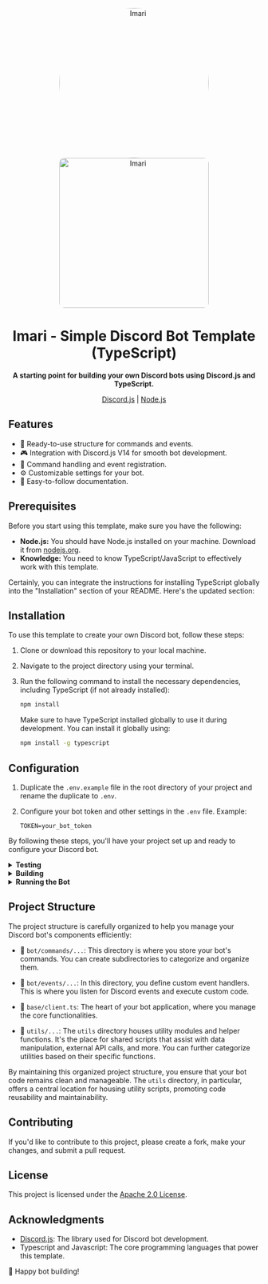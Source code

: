 <p align="center">
  <a href="https://github.com/MegalithOfficial/Typescript-discord-bot-Template">
    <img src="https://raw.githubusercontent.com/MegalithOfficial/Typescript-discord-bot-Template/main/Images/imari.png" alt="Imari" style="border-radius: 50%;" width="300" height="300">
    <img src="https://raw.githubusercontent.com/MegalithOfficial/Typescript-discord-bot-Template/main/Images/imari.jpg" alt="Imari" style="border-radius: 10px;" width="300" height="300">
  </a>
</p>

<h1 align="center">Imari - Simple Discord Bot Template (TypeScript)</h1>

<p align="center">
  <strong>A starting point for building your own Discord bots using Discord.js and TypeScript.</strong>
</p>

<p align="center">
  <a href="https://discord.js.org/" target="_blank">Discord.js</a> | <a href="https://nodejs.org/" target="_blank">Node.js</a>
</p>

## Features

- 🚀 Ready-to-use structure for commands and events.
- 🎮 Integration with Discord.js V14 for smooth bot development.
- 🧭 Command handling and event registration.
- ⚙️ Customizable settings for your bot.
- 📖 Easy-to-follow documentation.

## Prerequisites

Before you start using this template, make sure you have the following:

- **Node.js:** You should have Node.js installed on your machine. Download it from [nodejs.org](https://nodejs.org/).
- **Knowledge:** You need to know TypeScript/JavaScript to effectively work with this template.

Certainly, you can integrate the instructions for installing TypeScript globally into the "Installation" section of your README. Here's the updated section:

## Installation

To use this template to create your own Discord bot, follow these steps:

1. Clone or download this repository to your local machine.

2. Navigate to the project directory using your terminal.

3. Run the following command to install the necessary dependencies, including TypeScript (if not already installed):

   ```bash
   npm install
   ```

   Make sure to have TypeScript installed globally to use it during development. You can install it globally using:

   ```bash
   npm install -g typescript
   ```

## Configuration

1. Duplicate the `.env.example` file in the root directory of your project and rename the duplicate to `.env`.

2. Configure your bot token and other settings in the `.env` file. Example:

   ```env
   TOKEN=your_bot_token
   ```

By following these steps, you'll have your project set up and ready to configure your Discord bot.

<details>
  <summary><strong>Testing</strong></summary>

  During development, you can test your code using TypeScript directly with the following command. Please note that you need to install `ts-node` globally only once:

  ```bash
  npm install -g ts-node # Install ts-node globally (once)
  npm run test
  ```
</details>

<details>
  <summary><strong>Building</strong></summary>

  To compile your TypeScript code into JavaScript for running your bot, execute the following command:

  ```bash
  npm run build
  ```

  Compiling the code enhances your bot application's performance by preparing it for execution.
  
</details>

<details>
  <summary><strong>Running the Bot</strong></summary>

  To run the bot using the built JavaScript code, use the following command:

  ```bash
  npm run start
  ```

</details>

## Project Structure

The project structure is carefully organized to help you manage your Discord bot's components efficiently:

- 📁 `bot/commands/...`: This directory is where you store your bot's commands. You can create subdirectories to categorize and organize them.

- 📁 `bot/events/...`: In this directory, you define custom event handlers. This is where you listen for Discord events and execute custom code.

- 📜 `base/client.ts`: The heart of your bot application, where you manage the core functionalities.

- 📁 `utils/...`: The `utils` directory houses utility modules and helper functions. It's the place for shared scripts that assist with data manipulation, external API calls, and more. You can further categorize utilities based on their specific functions.

By maintaining this organized project structure, you ensure that your bot code remains clean and manageable. The `utils` directory, in particular, offers a central location for housing utility scripts, promoting code reusability and maintainability.


## Contributing

If you'd like to contribute to this project, please create a fork, make your changes, and submit a pull request.

## License

This project is licensed under the [Apache 2.0 License](LICENSE).

## Acknowledgments

- [Discord.js](https://discord.js.org/): The library used for Discord bot development.
- Typescript and Javascript: The core programming languages that power this template.

🤖 Happy bot building!

